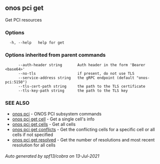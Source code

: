 ## onos pci get

Get PCI resources

### Options

```
  -h, --help   help for get
```

### Options inherited from parent commands

```
      --auth-header string       Auth header in the form 'Bearer <base64>'
      --no-tls                   if present, do not use TLS
      --service-address string   the gRPC endpoint (default "onos-pci:5150")
      --tls-cert-path string     the path to the TLS certificate
      --tls-key-path string      the path to the TLS key
```

### SEE ALSO

* [onos pci](onos_pci.md)	 - ONOS PCI subsystem commands
* [onos pci get cell](onos_pci_get_cell.md)	 - Get a single cell's info
* [onos pci get cells](onos_pci_get_cells.md)	 - Get all cells
* [onos pci get conflicts](onos_pci_get_conflicts.md)	 - Get the conflicting cells for a specific cell or all cells if not specified
* [onos pci get resolved](onos_pci_get_resolved.md)	 - Get the number of resolutions and most recent resolution for all cells

###### Auto generated by spf13/cobra on 13-Jul-2021
